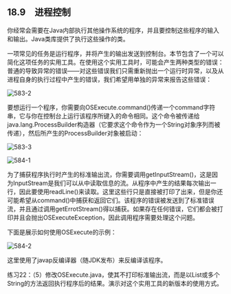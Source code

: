 ## 18.9　进程控制

你经常会需要在Java内部执行其他操作系统的程序，并且要控制这些程序的输入和输出。Java类库提供了执行这些操作的类。

一项常见的任务是运行程序，并将产生的输出发送到控制台。本节包含了一个可以简化这项任务的实用工具。在使用这个实用工具时，可能会产生两种类型的错误：普通的导致异常的错误——对这些错误我们只需重新抛出一个运行时异常，以及从进程自身的执行过程中产生的错误，我们希望用单独的异常来报告这些错误：

![583-2](../Images/image03498.jpeg)

要想运行一个程序，你需要向OSExecute.command()传递一个command字符串，它与你在控制台上运行该程序所键入的命令相同。这个命令被传递给java.lang.ProcessBuilder构造器（它要求这个命令作为一个String对象序列而被传递），然后所产生的ProcessBuilder对象被启动：

![583-3](../Images/image03499.jpeg)

![584-1](../Images/image03500.jpeg)

为了捕获程序执行时产生的标准输出流，你需要调用getInputStream()，这是因为InputStream是我们可以从中读取信息的流。从程序中产生的结果每次输出一行，因此要使用readLine()来读取。这里这些行只是直接被打印了出来，但是你还可能希望从command()中捕获和返回它们。该程序的错误被发送到了标准错误流，并且通过调用getErrotStream()得以捕获。如果存在任何错误，它们都会被打印并且会抛出OSExecuteException，因此调用程序需要处理这个问题。

下面是展示如何使用OSExecute的示例：

![584-2](../Images/image03501.jpeg)

这里使用了javap反编译器（随JDK发布）来反编译该程序。

练习22：（5）修改OSExecute.java，使其不打印标准输出流，而是以List或多个String的方法返回执行程序后的结果。演示对这个实用工具的新版本的使用方式。